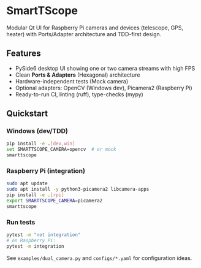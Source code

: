 # SmartTScope

Modular Qt UI for Raspberry Pi cameras and devices (telescope, GPS, heater) with Ports/Adapter architecture and TDD-first design.

## Features
- PySide6 desktop UI showing one or two camera streams with high FPS
- Clean **Ports & Adapters** (Hexagonal) architecture
- Hardware-independent tests (Mock camera)
- Optional adapters: OpenCV (Windows dev), Picamera2 (Raspberry Pi)
- Ready-to-run CI, linting (ruff), type-checks (mypy)

## Quickstart

### Windows (dev/TDD)
```bash
pip install -e .[dev,win]
set SMARTTSCOPE_CAMERA=opencv  # or mock
smarttscope
```

### Raspberry Pi (integration)
```bash
sudo apt update
sudo apt install -y python3-picamera2 libcamera-apps
pip install -e .[rpi]
export SMARTTSCOPE_CAMERA=picamera2
smarttscope
```

### Run tests
```bash
pytest -m "not integration"
# on Raspberry Pi:
pytest -m integration
```

See `examples/dual_camera.py` and `configs/*.yaml` for configuration ideas.
